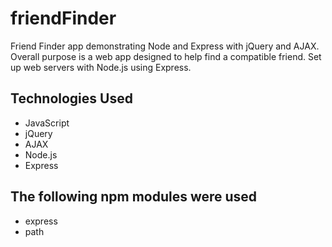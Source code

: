 # friendFinder

Friend Finder app demonstrating Node and Express with jQuery and AJAX. Overall purpose is a web app designed to help find a compatible friend. Set up web servers with Node.js using Express.

## Technologies Used

* JavaScript
* jQuery
* AJAX
* Node.js
* Express

## The following npm modules were used

* express
* path
